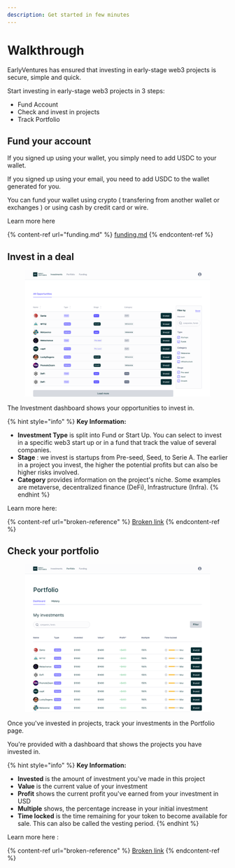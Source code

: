 ```yaml
---
description: Get started in few minutes
---
```


# Walkthrough

EarlyVentures has ensured that investing in early-stage web3 projects is secure, simple and quick.&#x20;

Start investing in early-stage web3 projects in 3 steps:

* Fund Account
* Check and invest in projects
* Track Portfolio

## Fund your account

If you signed up using your wallet, you simply need to add USDC to your wallet.

If you signed up using your email, you need to add USDC to the wallet generated for you.

You can fund your wallet using crypto ( transfering from another wallet or exchanges ) or using cash by credit card or wire.&#x20;

Learn more here

{% content-ref url="funding.md" %}
[funding.md](funding.md)
{% endcontent-ref %}

## Invest in a deal

<figure><img src="../../.gitbook/assets/image (20).png" alt=""><figcaption></figcaption></figure>

The Investment dashboard shows your opportunities to invest in.

{% hint style="info" %}
**Key Information:**

* **Investment Type** is split into Fund or Start Up. You can select to invest in a specific web3 start up or in a fund that track the value of several companies.
* **Stage** : we invest is startups from  Pre-seed, Seed, to Serie A. The earlier in a project you invest, the higher the potential profits but can also be higher risks involved.
* **Category** provides information on the project's niche. Some examples are metaverse, decentralized finance (DeFi), Infrastructure (Infra). &#x20;
{% endhint %}

Learn more here:&#x20;

{% content-ref url="broken-reference" %}
[Broken link](broken-reference)
{% endcontent-ref %}

## Check your portfolio

<figure><img src="../../.gitbook/assets/image (8).png" alt=""><figcaption></figcaption></figure>

Once you've invested in projects, track your investments in the Portfolio page.

You're provided with a dashboard that shows the projects you have invested in.&#x20;

{% hint style="info" %}
**Key Information:**

* **Invested** is the amount of investment you've made in this project
* **Value** is the current value of your investment
* **Profit** shows the current profit you've earned from your investment in USD
* **Multiple** shows, the percentage increase in your initial investment
* **Time locked** is the time remaining for your token to become available for sale. This can also be called the vesting period.&#x20;
{% endhint %}

Learn more here :&#x20;

{% content-ref url="broken-reference" %}
[Broken link](broken-reference)
{% endcontent-ref %}

